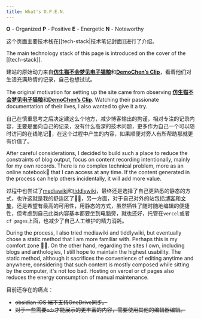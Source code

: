 ```yaml
---
title: What's O.P.E.N.
---
```

**O** - Organized **P** - Positive **E** - Energetic **N** - Noteworthy

这个页面主要技术栈在[[tech-stack|技术笔记封面]]进行了介绍。

The main technology stack of this page is introduced on the cover of the [[tech-stack]].

建站的原始动力来自[**仿生猫不会梦见电子猫粮**](https://jefftay.com/)和[**DemoChen’s Clip**](https://clip.demochen.com/?ref=dc)，看着他们对生活充满热情的记录，自己也想试试。

The original motivation for setting up the site came from observing [**仿生猫不会梦见电子猫粮**](https://jefftay.com/)和[**DemoChen’s Clip**](https://clip.demochen.com/?ref=dc). Watching their passionate documentation of their lives, I also wanted to give it a try.

自己在慎重思考之后决定建这么个地方，减少博客输出的拘谨，相对专注的记录内容，主要是面向自己的记录，没有什么高深的技术问题，更多作为自己一个可以随时访问的在线笔记📒，在这个过程中产生的内容，如果顺便对旁人有所帮助那就更有价值了。

After careful considerations, I decided to build such a place to reduce the constraints of blog output, focus on content recording intentionally, mainly for my own records. There is no complex technical problem, more as an online notebook📒 that I can access at any time. If the content generated in the process can help others incidentally, it will add more value.

过程中也尝试了[mediawiki](https://www.mediawiki.org/)和[tiddlywiki](https://tiddlywiki.org/)，最终还是选择了自己更熟悉的静态的方式，也许这就是我的舒适区了🤦‍♂️，另一方面，对于自己对外的站包括[博客](https://yuhang.ch)和[文集](https://chenyuhang.cn)，还是希望有最高的可用性，用静态的方式，虽然牺牲了随时随地编辑的便捷性，但考虑到自己此类内容基本都要坐到电脑旁，就也还好，托管在`vercel`或者`cf pages`上面，也减少了自己人工维护的精力消耗。

During the process, I also tried mediawiki and tiddlywiki, but eventually chose a static method that I am more familiar with. Perhaps this is my comfort zone 🤦‍♂️. On the other hand, regarding the sites I own, including blogs and anthologies, I still hope to maintain the highest usability. The static method, although it sacrifices the convenience of editing anytime and anywhere, considering that such content is mostly composed while sitting by the computer, it's not too bad. Hosting on vercel or cf pages also reduces the energy consumption of manual maintenance.

目前还存在的痛点：
- ~~obsidian iOS 端不支持OneDrive同步。~~
- ~~对于一些需要`mdx`才能展示的更丰富的内容，需要使用其他的编辑器编辑。~~



